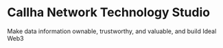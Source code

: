 # Callha Network Technology Studio

Make data information ownable, trustworthy, and valuable, and build Ideal Web3

